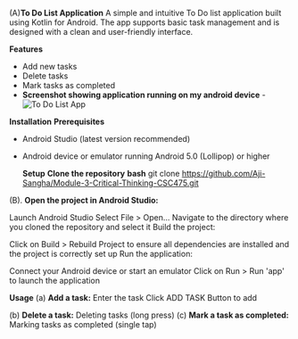 (A)**To Do List Application**
A simple and intuitive To Do list application built using Kotlin for Android. 
The app supports basic task management and is designed with a clean and user-friendly interface.

**Features**
- Add new tasks 
- Delete tasks
- Mark tasks as completed
- **Screenshot showing application running on my android device**
-![To Do List App](https://github.com/user-attachments/assets/b3f76973-7e8d-459c-8275-4e0c90aa4fb0)

**Installation**
**Prerequisites**
- Android Studio (latest version recommended)
- Android device or emulator running Android 5.0 (Lollipop) or higher

  **Setup**
  **Clone the repository**
   **bash**
  git clone https://github.com/Aji-Sangha/Module-3-Critical-Thinking-CSC475.git



(B). **Open the project in Android Studio:**

Launch Android Studio
Select File > Open...
Navigate to the directory where you cloned the repository and select it
Build the project:

Click on Build > Rebuild Project to ensure all dependencies are installed and the project is correctly set up
Run the application:

Connect your Android device or start an emulator
Click on Run > Run 'app' to launch the application


**Usage**
(a) **Add a task:**
Enter the task 
Click ADD TASK Button to add

(b) **Delete a task:**
Deleting tasks (long press)
(c) **Mark a task as completed:**
Marking tasks as completed (single tap)
  
